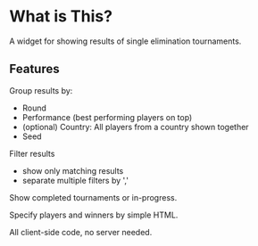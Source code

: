 
# What is This?

A widget for showing results of single elimination tournaments.

## Features

Group results by:
 - Round
 - Performance (best performing players on top)
 - (optional) Country: All players from a country shown together
 - Seed

Filter results
 - show only matching results
 - separate multiple filters by ','

Show completed tournaments or in-progress.

Specify players and winners by simple HTML.

All client-side code, no server needed.